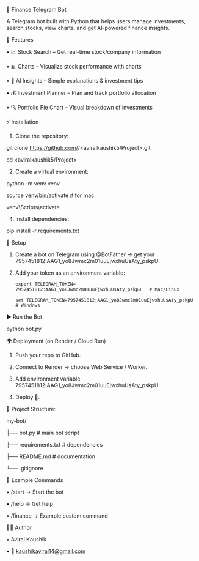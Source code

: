💸 Finance Telegram Bot

A Telegram bot built with Python that helps users manage investments, search stocks, view charts, and get AI-powered finance insights.


🚀 Features

•	📈 Stock Search – Get real-time stock/company information

•	📊 Charts – Visualize stock performance with charts

•	🤖 AI Insights – Simple explanations & investment tips

•	💰 Investment Planner – Plan and track portfolio allocation

•	🔍 Portfolio Pie Chart – Visual breakdown of investments

⚡ Installation
1. Clone the repository:
   
git clone https://github.com/<aviralkaushik5>/<aviralkaushik5/Project>.git

cd <aviralkaushik5/Project>

2. Create a virtual environment:

python -m venv venv

source venv/bin/activate   # for mac

venv\Scripts\activate
   
4. Install dependencies:

pip install -r requirements.txt


🔑 Setup

1.	Create a bot on Telegram using @BotFather → get your 7957451812:AAG1_yo8Jwmc2m01uuEjwxhuUsAty_pskpU.

2.	Add your token as an environment variable:


		export TELEGRAM_TOKEN= 7957451812:AAG1_yo8Jwmc2m01uuEjwxhuUsAty_pskpU   # Mac/Linux
      
		set TELEGRAM_TOKEN=7957451812:AAG1_yo8Jwmc2m01uuEjwxhuUsAty_pskpU      # Windows



▶️ Run the Bot

python bot.py



🌍 Deployment (on Render / Cloud Run)

1.	Push your repo to GitHub.

2.	Connect to Render → choose Web Service / Worker.

3.	Add environment variable 7957451812:AAG1_yo8Jwmc2m01uuEjwxhuUsAty_pskpU.

4.	Deploy 🚀.


 📂 Project Structure:

my-bot/

├── bot.py             		 # main bot script

├── requirements.txt  		  # dependencies

├── README.md        		   # documentation

└── .gitignore


📝 Example Commands

•	/start → Start the bot

•	/help → Get help

•	/finance → Example custom command



👨‍💻 Author
	
•	Aviral Kaushik

•	📧 kaushikaviral14@gmail.com
	
 
